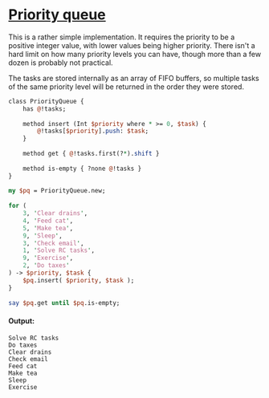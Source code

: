 [1]: https://rosettacode.org/wiki/Priority_queue

# [Priority queue][1]

This is a rather simple implementation. It requires the priority to be a positive integer value, with lower values being higher priority. There isn't a hard limit on how many priority levels you can have, though more than a few dozen is probably not practical.



The tasks are stored internally as an array of FIFO buffers, so multiple tasks of the same priority level will be returned in the order they were stored.

```perl
class PriorityQueue {
    has @!tasks;
 
    method insert (Int $priority where * >= 0, $task) {
        @!tasks[$priority].push: $task;
    }
 
    method get { @!tasks.first(?*).shift }
 
    method is-empty { ?none @!tasks }
}
 
my $pq = PriorityQueue.new;
 
for (
    3, 'Clear drains',
    4, 'Feed cat',
    5, 'Make tea',
    9, 'Sleep',
    3, 'Check email',
    1, 'Solve RC tasks',
    9, 'Exercise',
    2, 'Do taxes'
) -> $priority, $task {
    $pq.insert( $priority, $task );
}
 
say $pq.get until $pq.is-empty;
```

#### Output:
```
Solve RC tasks
Do taxes
Clear drains
Check email
Feed cat
Make tea
Sleep
Exercise
```